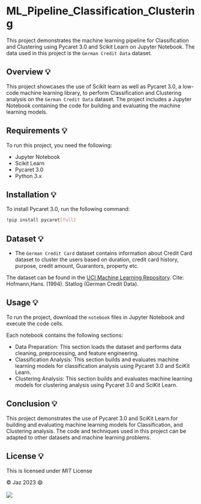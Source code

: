 # **ML_Pipeline_Classification_Clustering**

This project demonstrates the machine learning pipeline for Classification and Clustering using Pycaret 3.0 and Scikit Learn on Jupyter Notebook. The data used in this project is the `German Credit Data` dataset.

## **Overview** :bulb:
This project showcases the use of Scikit learn as well as Pycaret 3.0, a low-code machine learning library, to perform Classification and Clustering analysis on the  `German Credit Data` dataset. The project includes a Jupyter Notebook containing the code for building and evaluating the machine learning models.

## **Requirements** :bulb:
To run this project, you need the following:

- Jupyter Notebook
- Scikit Learn
- Pycaret 3.0
- Python 3.x


## **Installation** :bulb:
To install Pycaret 3.0, run the following command:

```bash python
!pip install pycaret[full]
```
## **Dataset** :bulb:
- The `German Credit Card` dataset contains information about Credit Card dataset to cluster the users based on duration, credit card history, purpose, credit amount, Guarantors, property etc.

The dataset can be found in the [UCI Machine Learning Repository](https://doi.org/10.24432/C5NC77). Cite: Hofmann,Hans. (1994). Statlog (German Credit Data). 

## **Usage** :bulb:
To run the project, download the `notebook` files in Jupyter Notebook and execute the code cells.

Each notebook contains the following sections:

- Data Preparation: This section loads the dataset and performs data cleaning, preprocessing, and feature engineering.
- Classification Analysis: This section builds and evaluates machine learning models for classification analysis using Pycaret 3.0 and SciKit Learn.
- Clustering Analysis: This section builds and evaluates machine learning models for clustering analysis using Pycaret 3.0 and SciKit Learn.

## **Conclusion** :bulb:
This project demonstrates the use of Pycaret 3.0 and SciKit Learn.for building and evaluating machine learning models for Classification, and Clustering analysis. The code and techniques used in this project can be adapted to other datasets and machine learning problems.

## **License** :bulb:
This is licensed under _MIT_ License


© Jaz 2023 :smile:
<br>
<br>
[![](https://visitcount.itsvg.in/api?id=JZMN&label=Profile%20Views&color=12&icon=4&pretty=true)](https://visitcount.itsvg.in)
